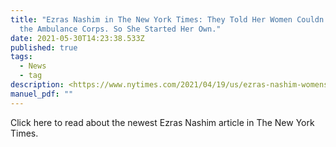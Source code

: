 ```yaml
---
title: "Ezras Nashim in The New York Times: They Told Her Women Couldn’t Join
  the Ambulance Corps. So She Started Her Own."
date: 2021-05-30T14:23:38.533Z
published: true
tags:
  - News
  - tag
description: <https://www.nytimes.com/2021/04/19/us/ezras-nashim-womens-EMT.html>
manuel_pdf: ""
---
```

Click here to read about the newest Ezras Nashim article in The New York Times.